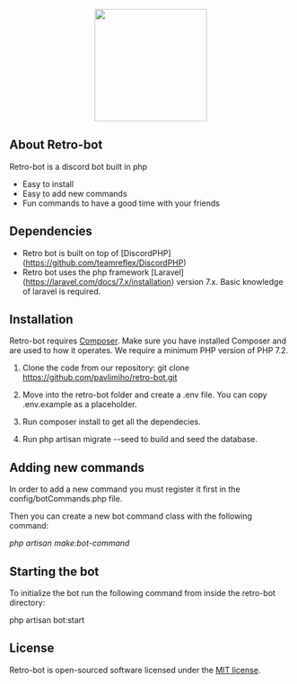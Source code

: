 <p align="center"><img src="https://media.discordapp.net/attachments/376076464279388165/746702732077039626/YouTube_Profile_Picture.png" width="200"></p>

## About Retro-bot

Retro-bot is a discord bot built in php

- Easy to install
- Easy to add new commands
- Fun commands to have a good time with your friends

## Dependencies

- Retro bot is built on top of [DiscordPHP] (https://github.com/teamreflex/DiscordPHP)
- Retro bot uses the php framework [Laravel] (https://laravel.com/docs/7.x/installation) version 7.x. Basic knowledge of laravel is required.

## Installation

Retro-bot requires [Composer](https://getcomposer.org). Make sure you have installed Composer and are used to how it operates. We require a minimum PHP version of PHP 7.2.

1. Clone the code from our repository: git clone https://github.com/pavlimiho/retro-bot.git

2. Move into the retro-bot folder and create a .env file. You can copy .env.example as a placeholder.

3. Run composer install to get all the dependecies.

4. Run php artisan migrate --seed to build and seed the database.

## Adding new commands

In order to add a new command you must register it first in the config/botCommands.php file.

Then you can create a new bot command class with the following command:

<i>php artisan make:bot-command</i>

## Starting the bot

To initialize the bot run the following command from inside the retro-bot directory:

php artisan bot:start

## License

Retro-bot is open-sourced software licensed under the [MIT license](https://opensource.org/licenses/MIT).
